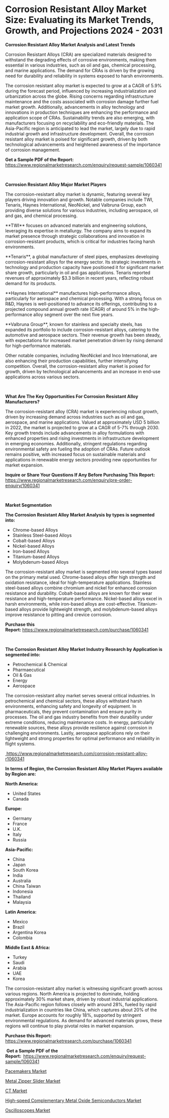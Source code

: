 <p><h1>Corrosion Resistant Alloy Market Size: Evaluating its Market Trends, Growth, and Projections 2024 - 2031</h1></p><p><strong>Corrosion Resistant Alloy Market Analysis and Latest Trends</strong></p>
<p><p>Corrosion Resistant Alloys (CRA) are specialized materials designed to withstand the degrading effects of corrosive environments, making them essential in various industries, such as oil and gas, chemical processing, and marine applications. The demand for CRAs is driven by the growing need for durability and reliability in systems exposed to harsh environments. </p><p>The corrosion resistant alloy market is expected to grow at a CAGR of 5.9% during the forecast period, influenced by increasing industrialization and urbanization across the globe. Rising concerns regarding infrastructure maintenance and the costs associated with corrosion damage further fuel market growth. Additionally, advancements in alloy technology and innovations in production techniques are enhancing the performance and application scope of CRAs. Sustainability trends are also emerging, with manufacturers focusing on recyclability and eco-friendly materials. The Asia-Pacific region is anticipated to lead the market, largely due to rapid industrial growth and infrastructure development. Overall, the corrosion resistant alloy market is poised for significant growth, driven by both technological advancements and heightened awareness of the importance of corrosion management.</p></p>
<p><strong>Get a Sample PDF of the Report:&nbsp;</strong> <a href="https://www.regionalmarketresearch.com/enquiry/request-sample/1060341">https://www.regionalmarketresearch.com/enquiry/request-sample/1060341</a></p>
<p>&nbsp;</p>
<p><strong>Corrosion Resistant Alloy Major Market Players</strong></p>
<p><p>The corrosion-resistant alloy market is dynamic, featuring several key players driving innovation and growth. Notable companies include TWI, Tenaris, Haynes International, NeoNickel, and Valbruna Group, each providing diverse solutions for various industries, including aerospace, oil and gas, and chemical processing.</p><p>**TWI** focuses on advanced materials and engineering solutions, leveraging its expertise in metallurgy. The company aims to expand its market presence through strategic collaborations and innovation in corrosion-resistant products, which is critical for industries facing harsh environments.</p><p>**Tenaris**, a global manufacturer of steel pipes, emphasizes developing corrosion-resistant alloys for the energy sector. Its strategic investments in technology and production capacity have positioned it for significant market share growth, particularly in oil and gas applications. Tenaris reported revenues of approximately $3.3 billion in recent years, reflecting robust demand for its products.</p><p>**Haynes International** manufactures high-performance alloys, particularly for aerospace and chemical processing. With a strong focus on R&D, Haynes is well-positioned to advance its offerings, contributing to a projected compound annual growth rate (CAGR) of around 5% in the high-performance alloy segment over the next five years.</p><p>**Valbruna Group**, known for stainless and specialty steels, has expanded its portfolio to include corrosion-resistant alloys, catering to the automotive and aerospace sectors. Their revenue growth has been steady, with expectations for increased market penetration driven by rising demand for high-performance materials.</p><p>Other notable companies, including NeoNickel and Inco International, are also enhancing their production capabilities, further intensifying competition. Overall, the corrosion-resistant alloy market is poised for growth, driven by technological advancements and an increase in end-use applications across various sectors.</p></p>
<p>&nbsp;</p>
<p><strong>What Are The Key Opportunities For Corrosion Resistant Alloy Manufacturers?</strong></p>
<p><p>The corrosion-resistant alloy (CRA) market is experiencing robust growth, driven by increasing demand across industries such as oil and gas, aerospace, and marine applications. Valued at approximately USD 5 billion in 2022, the market is projected to grow at a CAGR of 5-7% through 2030. Key growth trends include advancements in alloy formulations with enhanced properties and rising investments in infrastructure development in emerging economies. Additionally, stringent regulations regarding environmental safety are fueling the adoption of CRAs. Future outlook remains positive, with increased focus on sustainable materials and applications in renewable energy sectors providing new opportunities for market expansion.</p></p>
<p><strong>Inquire or Share Your Questions If Any Before Purchasing This Report:</strong> <a href="https://www.regionalmarketresearch.com/enquiry/pre-order-enquiry/1060341">https://www.regionalmarketresearch.com/enquiry/pre-order-enquiry/1060341</a></p>
<p>&nbsp;</p>
<p><strong>Market Segmentation</strong></p>
<p><strong>The Corrosion Resistant Alloy Market Analysis by types is segmented into:</strong></p>
<p><ul><li>Chrome-based Alloys</li><li>Stainless Steel-based Alloys</li><li>Cobalt-based Alloys</li><li>Nickel-based Alloys</li><li>Iron-based Alloys</li><li>Titanium-based Alloys</li><li>Molybdenum-based Alloys</li></ul></p>
<p><p>The corrosion-resistant alloy market is segmented into several types based on the primary metal used. Chrome-based alloys offer high strength and oxidation resistance, ideal for high-temperature applications. Stainless steel-based alloys combine chromium and nickel for enhanced corrosion resistance and durability. Cobalt-based alloys are known for their wear resistance and high-temperature performance. Nickel-based alloys excel in harsh environments, while iron-based alloys are cost-effective. Titanium-based alloys provide lightweight strength, and molybdenum-based alloys improve resistance to pitting and crevice corrosion.</p></p>
<p><strong>Purchase this Report:&nbsp;</strong><a href="https://www.regionalmarketresearch.com/purchase/1060341">https://www.regionalmarketresearch.com/purchase/1060341</a></p>
<p>&nbsp;</p>
<p><strong>The Corrosion Resistant Alloy Market Industry Research by Application is segmented into:</strong></p>
<p><ul><li>Petrochemical & Chemical</li><li>Pharmaecutical</li><li>Oil & Gas</li><li>Energy</li><li>Aerospace</li></ul></p>
<p><p>The corrosion-resistant alloy market serves several critical industries. In petrochemical and chemical sectors, these alloys withstand harsh environments, enhancing safety and longevity of equipment. In pharmaceuticals, they prevent contamination and ensure purity in processes. The oil and gas industry benefits from their durability under extreme conditions, reducing maintenance costs. In energy, particularly renewable sources, these alloys provide resilience against corrosion in challenging environments. Lastly, aerospace applications rely on their lightweight and strong properties for optimal performance and reliability in flight systems.</p></p>
<p><a href="https://www.regionalmarketresearch.com/corrosion-resistant-alloy-r1060341">&nbsp;https://www.regionalmarketresearch.com/corrosion-resistant-alloy-r1060341</a></p>
<p><strong>In terms of Region, the Corrosion Resistant Alloy Market Players available by Region are:</strong></p>
<p>
    <p> <strong> North America: </strong>
        <ul>
            <li>United States</li>
            <li>Canada</li>
        </ul>
        </p> 
    <p> <strong> Europe: </strong>
        <ul>
            <li>Germany</li>
            <li>France</li>
            <li>U.K.</li>
            <li>Italy</li>
            <li>Russia</li>
        </ul>
        </p> 
    <p> <strong> Asia-Pacific: </strong>
        <ul>
            <li>China</li>
            <li>Japan</li>
            <li>South Korea</li>
            <li>India</li>
            <li>Australia</li>
            <li>China Taiwan</li>
            <li>Indonesia</li>
            <li>Thailand</li>
            <li>Malaysia</li>
        </ul>
        </p> 
    <p> <strong> Latin America: </strong>
        <ul>
            <li>Mexico</li>
            <li>Brazil</li>
            <li>Argentina Korea</li>
            <li>Colombia</li>
        </ul>
        </p> 
    <p> <strong> Middle East & Africa: </strong>
        <ul>
            <li>Turkey</li>
            <li>Saudi</li>
            <li>Arabia</li>
            <li>UAE</li>
            <li>Korea</li>
        </ul>
    </p>
    </p>
<p><p>The corrosion-resistant alloy market is witnessing significant growth across various regions. North America is projected to dominate, holding approximately 30% market share, driven by robust industrial applications. The Asia-Pacific region follows closely with around 28%, fueled by rapid industrialization in countries like China, which captures about 20% of the market. Europe accounts for roughly 18%, supported by stringent environmental regulations. As demand for advanced materials grows, these regions will continue to play pivotal roles in market expansion.</p></p>
<p><strong>Purchase this Report: </strong><a href="https://www.regionalmarketresearch.com/purchase/1060341">https://www.regionalmarketresearch.com/purchase/1060341</a></p>
<p>&nbsp;<strong>Get a Sample PDF of the Report:&nbsp;&nbsp;</strong><a href="https://www.regionalmarketresearch.com/enquiry/request-sample/1060341">https://www.regionalmarketresearch.com/enquiry/request-sample/1060341</a></p>
<p><strong></strong></p>
<p><p><a href="https://www.linkedin.com/pulse/pacemakers-market-outlook-share-analysis-growth-trends-forecasts-slzmf">Pacemakers Market</a></p><p><a href="https://medium.com/@drzsklfn31/metal-zipper-slider-market-trends-and-regional-insights-forecasted-for-period-from-2024-to-2031-b67a72344ccb?postPublishedType=repub">Metal Zipper Slider Market</a></p><p><a href="https://medium.com/@drzsklfn31/market-trends-in-the-global-ct-market-forecast-and-analysis-2024-2031-2689e481b5f0?postPublishedType=repub">CT Market</a></p><p><a href="https://issuu.com/reportprime-2/docs/high-speed-complementary-metal-oxid_fb87edd41d36ea">High-speed Complementary Metal Oxide Semiconductors Market</a></p><p><a href="https://www.linkedin.com/pulse/oscilloscopes-market-global-regional-analysis-focus-end-9vquf">Oscilloscopes Market</a></p></p>